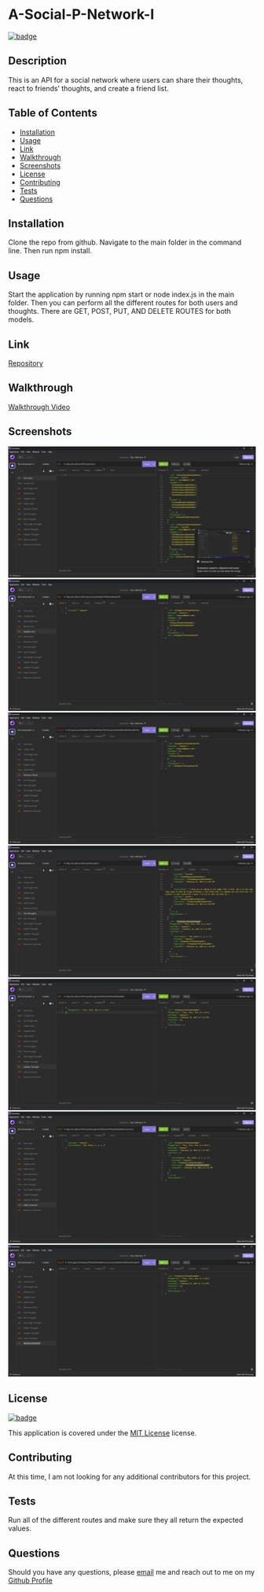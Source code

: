 # A-Social-P-Network-I

[![badge](https://img.shields.io/badge/license-MIT_License-purple)](https://choosealicense.com/licenses/mit)

## Description

This is an API for a social network where users can share their thoughts, react to friends’ thoughts, and create a friend list.

## Table of Contents

- [Installation](#installation)
- [Usage](#usage)
- [Link](#link)
- [Walkthrough](#walkthrough)
- [Screenshots](#screenshots)
- [License](#license)
- [Contributing](#contributing)
- [Tests](#tests)
- [Questions](#questions)

## Installation

Clone the repo from github. Navigate to the main folder in the command line. Then run npm install.

## Usage

Start the application by running npm start or node index.js in the main folder. Then you can perform all the different routes for both users and thoughts. There are GET, POST, PUT, AND DELETE ROUTES for both models.

## Link

[Repository](https://github.com/hvansalisbury/A-social-P-network-I)

## Walkthrough

[Walkthrough Video](https://drive.google.com/file/d/1j_Th_SwDva4UPvRT_BNOnN6m-dPzN0bg/view)

## Screenshots

![Get all users](./images/get-all-users.png)
![Update user](./images/update-user.png)
![Remove friend](./images/remove-friend.png)
![Get all thoughts](./images/get-all-thoughts.png)
![Update thought](./images/update-thought.png)
![Add comment](./images/add-comment.png)
![Remove comment](./images/remove-comment.png)

## License

[![badge](https://img.shields.io/badge/license-MIT_License-purple)](https://choosealicense.com/licenses/mit)

This application is covered under the [MIT License](https://choosealicense.com/licenses/mit) license.

## Contributing

At this time, I am not looking for any additional contributors for this project.

## Tests

Run all of the different routes and make sure they all return the expected values.

## Questions

Should you have any questions, please [email](vansal51@yahoo.com) me and reach out to me on my [Github Profile](https://github.com/hvansalisbury)
